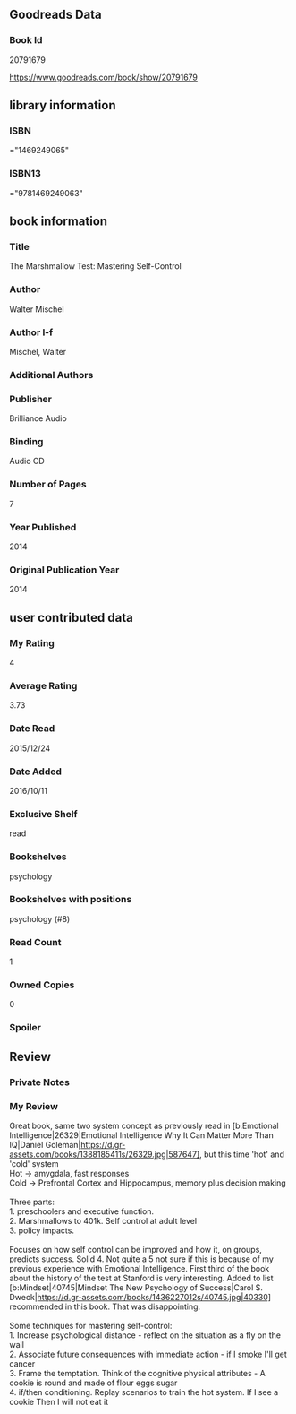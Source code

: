 <!-- This template shows how to bulk convert all columns of data into one markdown file -->
<!-- caveat: KeyError if there's a mismatch. Empty values output nothing -->

## Goodreads Data

### Book Id 

20791679

https://www.goodreads.com/book/show/20791679

## library information

### ISBN 
="1469249065"

### ISBN13 
="9781469249063"

## book information

### Title
The Marshmallow Test: Mastering Self-Control

### Author 
Walter Mischel

### Author l-f 
Mischel, Walter

### Additional Authors


### Publisher 
Brilliance Audio

### Binding
Audio CD

### Number of Pages
7

### Year Published
2014

### Original Publication Year 
2014

## user contributed data

### My Rating
4

### Average Rating
3.73

### Date Read
2015/12/24

### Date Added
2016/10/11

### Exclusive Shelf
read

### Bookshelves
psychology

### Bookshelves with positions
psychology (#8)

### Read Count
1

### Owned Copies
0

### Spoiler 


## Review

### Private Notes


### My Review
Great book, same two system concept as previously read in [b:Emotional Intelligence|26329|Emotional Intelligence  Why It Can Matter More Than IQ|Daniel Goleman|https://d.gr-assets.com/books/1388185411s/26329.jpg|587647], but this time 'hot' and 'cold' system<br/>Hot -> amygdala, fast responses<br/>Cold -> Prefrontal Cortex and Hippocampus, memory plus decision making<br/><br/>Three parts: <br/>1. preschoolers and executive function. <br/>2. Marshmallows to 401k. Self control at adult level<br/>3. policy impacts.<br/><br/>Focuses on how self control can be improved and how it, on groups, predicts success. Solid 4. Not quite a 5 not sure if this is because of my previous experience with Emotional Intelligence. First third of the book about the history of the test at Stanford is very interesting. Added to list [b:Mindset|40745|Mindset  The New Psychology of Success|Carol S. Dweck|https://d.gr-assets.com/books/1436227012s/40745.jpg|40330] recommended in this book. That was disappointing.<br/><br/>Some techniques for mastering self-control:<br/>1. Increase psychological distance - reflect on the situation as a fly on the wall<br/>2. Associate future consequences with immediate action - if I smoke I'll get cancer<br/>3. Frame the temptation. Think of the cognitive physical attributes - A cookie is round and made of flour eggs sugar<br/>4. if/then conditioning. Replay scenarios to train the hot system. If I see a cookie Then I will not eat it